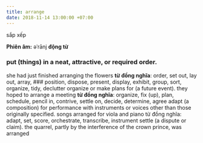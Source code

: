 ```yaml
---
title: arrange
date: 2018-11-14 13:00:00 +07:00
---
```


sắp xếp<br>

**Phiên âm:** əˈrānj
**động từ**
### put (things) in a neat, attractive, or required order.
she had just finished arranging the flowers
**từ đồng nghĩa**: order, set out, lay out, array, ### position, dispose, present, display, exhibit, group, sort, organize, tidy, declutter
organize or make plans for (a future event).
they hoped to arrange a meeting
**từ đồng nghĩa**: organize, fix (up), plan, schedule, pencil in, contrive, settle on, decide, determine, agree
adapt (a composition) for performance with instruments or voices other than those originally specified.
songs arranged for viola and piano
từ đồng nghĩa: adapt, set, score, orchestrate, transcribe, instrument
settle (a dispute or claim).
the quarrel, partly by the interference of the crown prince, was arranged